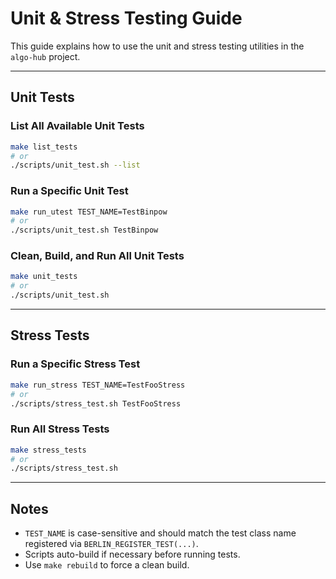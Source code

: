 # Unit & Stress Testing Guide

This guide explains how to use the unit and stress testing utilities in the `algo-hub` project.

---

## Unit Tests

### List All Available Unit Tests

```bash
make list_tests
# or
./scripts/unit_test.sh --list
```

### Run a Specific Unit Test

```bash
make run_utest TEST_NAME=TestBinpow
# or
./scripts/unit_test.sh TestBinpow
```

### Clean, Build, and Run All Unit Tests

```bash
make unit_tests
# or
./scripts/unit_test.sh
```

---

## Stress Tests

### Run a Specific Stress Test

```bash
make run_stress TEST_NAME=TestFooStress
# or
./scripts/stress_test.sh TestFooStress
```

### Run All Stress Tests

```bash
make stress_tests
# or
./scripts/stress_test.sh
```

---

## Notes

- `TEST_NAME` is case-sensitive and should match the test class name registered via `BERLIN_REGISTER_TEST(...)`.
- Scripts auto-build if necessary before running tests.
- Use `make rebuild` to force a clean build.